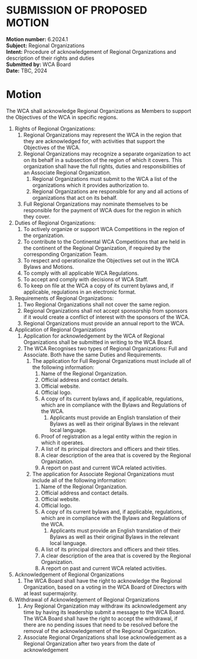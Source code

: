 # SUBMISSION OF PROPOSED MOTION

**Motion number:** 6.2024.1  
**Subject:** Regional Organizations  
**Intent:** Procedure of acknowledgement of Regional Organizations and description of their rights and duties  
**Submitted by:** WCA Board  
**Date:** TBC, 2024  

# Motion


The WCA shall acknowledge Regional Organizations as Members to support the Objectives of the WCA in specific regions.

1. Rights of Regional Organizations:
   1. Regional Organizations may represent the WCA in the region that they are acknowledged for, with activities that support the Objectives of the WCA.
   2. Regional Organizations may recognize a separate organization to act on its behalf in a subsection of the region of which it covers. This organization shall have the full rights, duties and responsibilities of an Associate Regional Organization.
      1. Regional Organizations must submit to the WCA a list of the organizations which it provides authorization to.
      2. Regional Organizations are responsible for any and all actions of organizations that act on its behalf.
   3. Full Regional Organizations may nominate themselves to be responsible for the payment of WCA dues for the region in which they cover.
2. Duties of Regional Organizations:
   1. To actively organize or support WCA Competitions in the region of the organization.
   2. To contribute to the Continental WCA Competitions that are held in the continent of the Regional Organization, if required by the corresponding Organization Team.
   3. To respect and operationalize the Objectives set out in the WCA Bylaws and Motions.
   4. To comply with all applicable WCA Regulations.
   5. To accept and comply with decisions of WCA Staff.
   6. To keep on file at the WCA a copy of its current bylaws and, if applicable, regulations in an electronic format.
3. Requirements of Regional Organizations:
   1. Two Regional Organizations shall not cover the same region.
   2. Regional Organizations shall not accept sponsorship from sponsors if it would create a conflict of interest with the sponsors of the WCA.
   3. Regional Organizations must provide an annual report to the WCA.
4. Application of Regional Organizations
   1. Application for acknowledgement by the WCA of Regional Organizations shall be submitted in writing to the WCA Board.
   2. The WCA Recognises two types of Regional Organizations: Full and Associate. Both have the same Duties and Requirements.
      1. The application for Full Regional Organizations must include all of the following information:
         1. Name of the Regional Organization.
         2. Official address and contact details.
         3. Official website.
         4. Official logo.
         5. A copy of its current bylaws and, if applicable, regulations, which are in compliance with the Bylaws and Regulations of the WCA.
            1. Applicants must provide an English translation of their Bylaws as well as their original Bylaws in the relevant local language.
         6. Proof of registration as a legal entity within the region in which it operates.
         7. A list of its principal directors and officers and their titles.
         8. A clear description of the area that is covered by the Regional Organization.
         9. A report on past and current WCA related activities.
      2. The application for Associate Regional Organizations must include all of the following information: 
         1. Name of the Regional Organization.
         2. Official address and contact details.
         3. Official website.
         4. Official logo.
         5. A copy of its current bylaws and, if applicable, regulations, which are in compliance with the Bylaws and Regulations of the WCA.
            1. Applicants must provide an English translation of their Bylaws as well as their original Bylaws in the relevant local language.
         6. A list of its principal directors and officers and their titles.
         7. A clear description of the area that is covered by the Regional Organization.
         8. A report on past and current WCA related activities.
5. Acknowledgement of Regional Organizations
   1. The WCA Board shall have the right to acknowledge the Regional Organization, based on a voting in the WCA Board of Directors with at least supermajority.
6. Withdrawal of Acknowledgement of Regional Organizations
   1. Any Regional Organization may withdraw its acknowledgement any time by having its leadership submit a message to the WCA Board. The WCA Board shall have the right to accept the withdrawal, if there are no pending issues that need to be resolved before the removal of the acknowledgement of the Regional Organization.
   2. Associate Regional Organizations shall lose acknowledgement as a Regional Organization after two years from the date of acknowledgement
